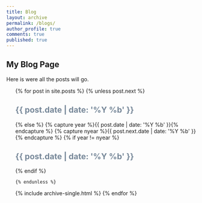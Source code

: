 ```yaml
---
title: Blog
layout: archive
permalink: /blogs/
author_profile: true
comments: true
published: true
---
```


##  My Blog Page
Here is were all the posts will go.
<ul>
  {% for post in site.posts %}
    {% unless post.next %}
      <font color="#778899"><h2>{{ post.date | date: '%Y %b' }}</h2></font>
    {% else %}
      {% capture year %}{{ post.date | date: '%Y %b' }}{% endcapture %}
      {% capture nyear %}{{ post.next.date | date: '%Y %b' }}{% endcapture %}
      {% if year != nyear %}
        <font color="#778899"><h2>{{ post.date | date: '%Y %b' }}</h2></font>
      {% endif %}

    {% endunless %}
   {% include archive-single.html %}
  {% endfor %}
</ul>
